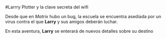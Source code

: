 
#Larrry Plotter y la clave secreta del wifi

Desde que en *Matrix* hubo un bug, la escuela se encuentra asediada por un virus contra el que **Larry** y sus amigos deberán
luchar.

En esta aventura, **Larry** se enterará de nuevos detalles sobre su destino
